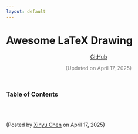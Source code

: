 ```yaml
---
layout: default
---
```


# Awesome LaTeX Drawing

<p align="center"><span style="color:gray"> <a href="https://github.com/xinychen/awesome-latex-drawing">GitHub</a></span></p>

<p align="center"><span style="color:gray">(Updated on April 17, 2025)</span></p>



<br>

### Table of Contents



<br>
<br>

<p align="left">(Posted by <a href="https://xinychen.github.io/">Xinyu Chen</a> on April 17, 2025)</p>
